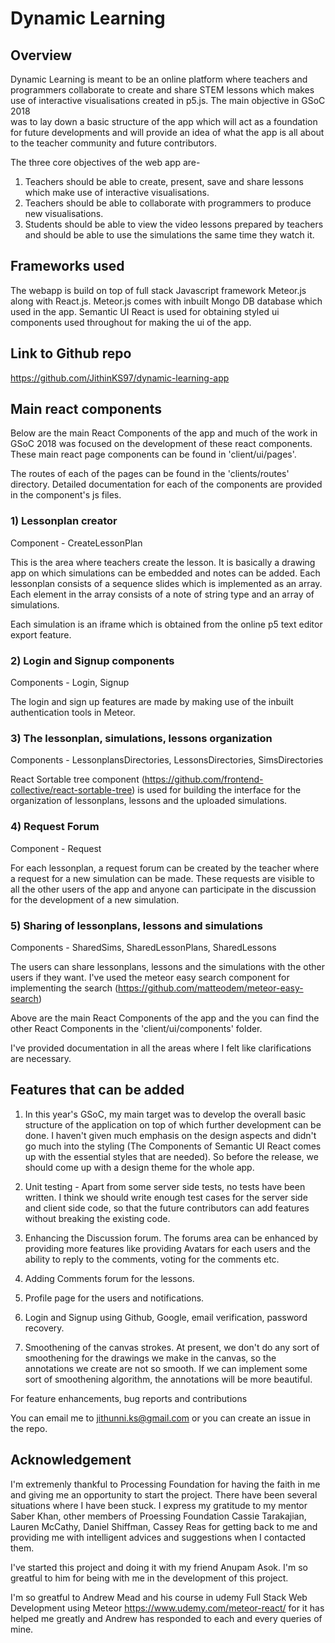 # Dynamic Learning

## Overview

Dynamic Learning is meant to be an online platform where teachers and programmers collaborate to create and 
share STEM lessons which makes use of interactive visualisations created in p5.js. The main objective in GSoC 2018  
was to lay down a basic structure of the app which will act as a foundation for future developments
and will provide an idea of what the app is all about to the teacher community and future contributors.

The three core objectives of the web app are-

1) Teachers should be able to create, present, save and share lessons which make use of interactive visualisations.
2) Teachers should be able to collaborate with programmers to produce new visualisations.
3) Students should be able to view the video lessons prepared by teachers and should be able to use the simulations
the same time they watch it.

## Frameworks used

The webapp is build on top of full stack Javascript framework Meteor.js along with React.js.
Meteor.js comes with inbuilt Mongo DB database which used in the app. Semantic UI React is used for obtaining
styled ui components used throughout for making the ui of the app.

## Link to Github repo

https://github.com/JithinKS97/dynamic-learning-app

## Main react components

Below are the main React Components of the app and much of the work in GSoC 2018 was focused on the development
of these react components. These main react page components can be found in 'client/ui/pages'.

The routes of each of the pages can be found in the 'clients/routes' directory. Detailed documentation for each
of the components are provided in the component's js files.

### 1) Lessonplan creator

Component - CreateLessonPlan

This is the area where teachers create the lesson. It is basically a drawing app on which simulations can be 
embedded and notes can be added. Each lessonplan consists of a sequence slides which is implemented
as an array. Each element in the array consists of a note of string type and an array of simulations.

Each simulation is an iframe which is obtained from the online p5 text editor export feature.

### 2) Login and Signup components

Components - Login, Signup

The login and sign up features are made by making use of the inbuilt authentication tools in Meteor.

### 3) The lessonplan, simulations, lessons organization

Components - LessonplansDirectories, LessonsDirectories, SimsDirectories

React Sortable tree component (https://github.com/frontend-collective/react-sortable-tree) is used for building the
interface for the organization of lessonplans, lessons and the uploaded simulations.

### 4) Request Forum

Component - Request

For each lessonplan, a request forum can be created by the teacher where a request for a new simulation can be
made. These requests are visible to all the other users of the app and anyone can participate in the discussion
for the development of a new simulation.

### 5) Sharing of lessonplans, lessons and simulations

Components - SharedSims, SharedLessonPlans, SharedLessons

The users can share lessonplans, lessons and the simulations with the other users if they want. I've used the
meteor easy search component for implementing the search (https://github.com/matteodem/meteor-easy-search)

 Above are the main React Components of the app and the you can find the other React Components in the
'client/ui/components' folder.

I've provided documentation in all the areas where I felt like clarifications are necessary.

## Features that can be added

1) In this year's GSoC, my main target was to develop the overall basic structure of the application on top of which
further development can be done. I haven't given much emphasis on the design aspects and didn't go much into the
styling (The Components of Semantic UI React comes up with the essential styles that are needed). So before the
release, we should come up with a design theme for the whole app.

2) Unit testing - Apart from some server side tests, no tests have been written. I think we should write enough test
cases for the server side and client side code, so that the future contributors can add features without breaking
the existing code.

3) Enhancing the Discussion forum. The forums area can be enhanced by providing more features like providing
Avatars for each users and the ability to reply to the comments, voting for the comments etc.

4) Adding Comments forum for the lessons.

5) Profile page for the users and notifications.

6) Login and Signup using Github, Google, email verification, password recovery.

7) Smoothening of the canvas strokes. At present, we don't do any sort of smoothening for the drawings we make
in the canvas, so the annotations we create are not so smooth. If we can implement some sort of smoothening algorithm,
the annotations will be more beautiful.


For feature enhancements, bug reports and contributions

You can email me to jithunni.ks@gmail.com or you can create an issue in the repo.

## Acknowledgement

I'm extremenly thankful to Processing Foundation for having the faith in me and giving me an opportunity to start
the project. There have been several situations where I have been stuck. I express my gratitude to my mentor 
Saber Khan, other members of Proessing Foundation Cassie Tarakajian, Lauren McCathy, Daniel Shiffman, Cassey Reas 
for getting back to me and providing me with intelligent advices and suggestions when I contacted them.

I've started this project and doing it with my friend Anupam Asok. I'm so greatful to him for being with me in the 
development of this project.

I'm so greatful to Andrew Mead and his course in udemy Full Stack Web Development using Meteor
https://www.udemy.com/meteor-react/ for it has helped me greatly and Andrew has responded to each and every queries
of mine.







